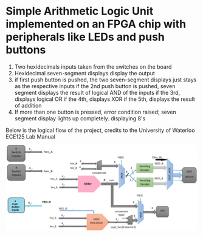 # Simple Arithmetic Logic Unit implemented on an FPGA chip with peripherals like LEDs and push buttons

1. Two hexidecimals inputs taken from the switches on the board
2. Hexidecimal seven-segment displays display the output
3. if first push button is pushed, the two seven-segment displays just stays as the respective inputs
  if the 2nd push button is pushed, seven segment displays the result of logical AND of the inputs
  if the 3rd, displays logical OR
  if the 4th, displays XOR
  if the 5th, displays the result of addition
4. If more than one button is pressed, error condition raised; seven segment display lights up completely. displaying 8's


Below is the logical flow of the project, credits to the University of Waterloo ECE125 Lab Manual

![alt text](https://raw.githubusercontent.com/alice-mu/FPGA-VHDL-Stuff/master/Logical%20Operators%20with%20LEDs/project-1-flow.jpg)
    

